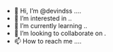- 👋 Hi, I’m @devindss ....
- 👀 I’m interested in ..
- 🌱 I’m currently learning ..
- 💞️ I’m looking to collaborate on .
- 📫 How to reach me ....

<!---
devindss/devindss is a ✨ special ✨ repository because its `README.md` (this file) appears on your GitHub profile.
You can click the Preview link to take a look at your changes.
--->
